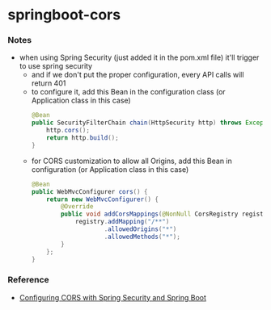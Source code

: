 # springboot-cors

### Notes
- when using Spring Security (just added it in the pom.xml file) it'll trigger to use spring security
  - and if we don't put the proper configuration, every API calls will return 401
  - to configure it, add this Bean in the configuration class (or Application class in this case)
    ```java
    @Bean
    public SecurityFilterChain chain(HttpSecurity http) throws Exception {
        http.cors();
        return http.build();
    }
    ```
  - for CORS customization to allow all Origins, add this Bean in configuration (or Application class in this case)
      ```java
      @Bean
      public WebMvcConfigurer cors() {
          return new WebMvcConfigurer() {
              @Override
              public void addCorsMappings(@NonNull CorsRegistry registry) {
                  registry.addMapping("/**")
                          .allowedOrigins("*")
                          .allowedMethods("*");
              }
          };
      }
      ```

### Reference
- [Configuring CORS with Spring Security and Spring Boot](https://www.youtube.com/watch?v=hZykPiUyn48&t=43s)